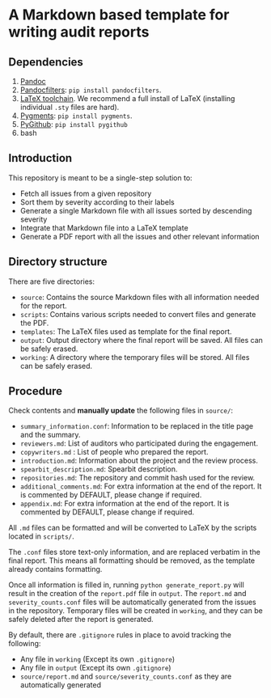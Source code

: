 # A Markdown based template for writing audit reports

## Dependencies

1. [Pandoc](https://pandoc.org/)
2. [Pandocfilters](https://github.com/jgm/pandocfilters): `pip install pandocfilters`.
3. [LaTeX toolchain](https://www.latex-project.org/get/). We recommend a full install of LaTeX (installing individual `.sty` files are hard).
4. [Pygments](https://pygments.org/): `pip install pygments`.
5. [PyGithub](https://pypi.org/project/PyGithub/): `pip install pygithub`
6. bash

## Introduction

This repository is meant to be a single-step solution to:

- Fetch all issues from a given repository
- Sort them by severity according to their labels
- Generate a single Markdown file with all issues sorted by descending severity
- Integrate that Markdown file into a LaTeX template
- Generate a PDF report with all the issues and other relevant information

## Directory structure

There are five directories:

- `source`: Contains the source Markdown files with all information needed for the report.
- `scripts`: Contains various scripts needed to convert files and generate the PDF.
- `templates`: The LaTeX files used as template for the final report.
- `output`: Output directory where the final report will be saved. All files can be safely erased.
- `working`: A directory where the temporary files will be stored. All files can be safely erased.

## Procedure

Check contents and **manually update** the following files in `source/`:

- `summary_information.conf`: Information to be replaced in the title page and the summary.
- `reviewers.md`: List of auditors who participated during the engagement.
- `copywriters.md` : List of people who prepared the report.
- `introduction.md`: Information about the project and the review process.
- `spearbit_description.md`: Spearbit description.
- `repositories.md`: The repository and commit hash used for the review.
- `additional_comments.md`: For extra information at the end of the report. It is commented by DEFAULT, please change if required.
- `appendix.md`: For extra information at the end of the report. It is commented by DEFAULT, please change if required.

All `.md` files can be formatted and will be converted to LaTeX by the scripts located in `scripts/`.

The `.conf` files store text-only information, and are replaced verbatim in the final report. This means all
formatting should be removed, as the template already contains formatting.

Once all information is filled in, running `python generate_report.py` will result in the creation
of the `report.pdf` file in `output`. The `report.md` and `severity_counts.conf` files will be automatically
generated from the issues in the repository. Temporary files will be created in `working`, and they can be safely
deleted after the report is generated.

By default, there are `.gitignore` rules in place to avoid tracking the following:

- Any file in `working` (Except its own `.gitignore`)
- Any file in `output` (Except its own `.gitignore`)
- `source/report.md` and `source/severity_counts.conf` as they are automatically generated
